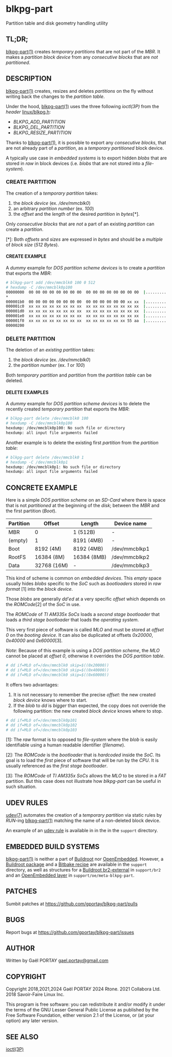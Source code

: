 # blkpg-part

Partition table and disk geometry handling utility

## TL;DR;

[blkpg-part(1)] creates _temporary partitions_ that are not part of the _MBR_.
It makes a _partition block device_ from any _consecutive blocks_ that are _not
partitioned_.

## DESCRIPTION

[blkpg-part(1)] creates, resizes and deletes _partitions_ on the fly without
writing back the changes to the _partition table_.

Under the hood, [blkpg-part(1)] uses the three following *ioctl(3P)* from the
_header_ [linux/blkpg.h]:

* *BLKPG_ADD_PARTITION*
* *BLKPG_DEL_PARTITION*
* *BLKPG_RESIZE_PARTITION*

Thanks to [blkpg-part(1)], it is possible to export any _consecutive blocks_,
that are not already part of a _partition_, as a _temporary partitioned_
block device.

A typically use case in _embedded systems_ is to export hidden _blobs_ that are
stored in _raw_ in block devices (i.e. _blobs_ that are not stored into a
_file-system_).

### CREATE PARTITION

The creation of a _temporary partition_ takes:

1. the _block device_ (ex. _/dev/mmcblk0_)
1. an arbitrary _partition number_ (ex. _100_)
1. the _offset_ and the _length_ of the desired _partition_ in _bytes_\[\*\].

Only _consecutive blocks_ that are _not_ a part of an existing _partition_ can
create a _partition_.

\[\*\]: Both _offsets_ and _sizes_ are expressed in _bytes_ and should be a
_multiple_ of _block size_ (_512 Bytes_).

#### CREATE EXAMPLE

A _dummy_ example for _DOS partition scheme devices_ is to create a _partition_
that exports the _MBR_:

``` bash
# blkpg-part add /dev/mmcblk0 100 0 512
# hexdump -C /dev/mmcblk0p100
00000000  00 00 00 00 00 00 00 00  00 00 00 00 00 00 00 00  |................|
*
000001b0  00 00 00 00 00 00 00 00  00 00 00 00 00 00 xx xx  |................|
000001c0  xx xx xx xx xx xx xx xx  xx xx xx xx xx xx xx xx  |................|
000001d0  xx xx xx xx xx xx xx xx  xx xx xx xx xx xx xx xx  |................|
000001e0  xx xx xx xx xx xx xx xx  xx xx xx xx xx xx xx xx  |................|
000001f0  xx xx xx xx xx xx xx xx  xx xx xx xx xx xx 55 aa  |..............U.|
00000200
```

### DELETE PARTITION

The deletion of an _existing partition_ takes:

1. the _block device_ (ex. _/dev/mmcblk0_)
1. the _partition number_ (ex. _1_ or _100_)

Both _temporary partition_ and _partition_ from the _partition table_ can be
deleted.

#### DELETE EXAMPLES

A _dummy_ example for _DOS partition scheme devices_ is to delete the recently
created _temporary partition_ that exports the _MBR_:

``` bash
# blkpg-part delete /dev/mmcblk0 100
# hexdump -C /dev/mmcblk0p100
hexdump: /dev/mmcblk0p100: No such file or directory
hexdump: all input file arguments failed
```

Another example is to delete the existing first _partition_ from the _partition
table_:

``` bash
# blkpg-part delete /dev/mmcblk0 1
# hexdump -C /dev/mmcblk0p1
hexdump: /dev/mmcblk0p1: No such file or directory
hexdump: all input file arguments failed
```

## CONCRETE EXAMPLE

Here is a simple _DOS partition scheme_ on an _SD-Card_ where there is space
that is not _partitioned_ at the beginning of the _disk_; between the _MBR_ and
the first partition (_Boot_).

 Partition | Offset      | Length       | Device name
 --------- | ----------- | ------------ | -------------
 MBR       |     0       |     1 (512B) | -
 (empty)   |     1       |  8191  (4MB) | -
 Boot      |  8192  (4M) |  8192  (4MB) | /dev/mmcblkp1
 RootFS    | 16384  (8M) | 16384  (8MB) | /dev/mmcblkp2
 Data      | 32768 (16M) | -            | /dev/mmcblkp3

This kind of scheme is common on _embedded devices_. This _empty_ space usually
hides _blobs_ specific to the _SoC_ such as _bootloaders_ stored in _raw format_
\[1\] into the _block device_.

Those _blobs_ are generally _dd'ed_ at a very specific _offset_ which depends
on the _ROMCode_\[2\] of the _SoC_ in use.

The _ROMCode_ of _TI AM335x SoCs_ loads a _second stage bootloader_ that loads
a _third stage bootloader_ that loads the _operating system_.

This very first piece of software is called _MLO_ and must be stored at
_offset_ _0_ on the _booting device_. It can also be duplicated at offsets
_0x20000_, _0x40000_ and _0x60000_\[3\].

_Note_: Because of this example is using a _DOS partition scheme_, the _MLO_
cannot be placed at _offset 0_, otherwise it overrides the _DOS partition
table_.

``` bash
# dd if=MLO of=/dev/mmcblk0 skip=$((0x20000))
# dd if=MLO of=/dev/mmcblk0 skip=$((0x40000))
# dd if=MLO of=/dev/mmcblk0 skip=$((0x60000))
```

It offers two advantages:

1. It is not necessary to remember the precise _offset_: the new created _block
   device_ knows where to start.
1. If the _blob_ to _dd_ is _bigger_ than expected, the copy does not override
   the following partition: the new created _block device_ knows where to stop.

``` bash
# dd if=MLO of=/dev/mmcblk0p101
# dd if=MLO of=/dev/mmcblk0p102
# dd if=MLO of=/dev/mmcblk0p103
```

\[1\]: The _raw_ format is to opposed to _file-system_ where the _blob_ is
easily identifiable using a human readable identifier (_filename_).

\[2\]: The _ROMCode_ is the _bootloader_ that is _hardcoded_ inside the _SoC_.
Its goal is to load the _first_ piece of software that will be run by the
_CPU_. It is usually referenced as the _first stage bootloader_.

\[3\]: The _ROMCode_ of _TI AM335x SoCs_ allows the _MLO_ to be stored in a
_FAT_ partition. But this case does not illustrate how _blkpg-part_ can be
useful in such situation.

## UDEV RULES

[udev(7)] automates the creation of a _temporary partition_ via static rules by
_RUN_-ing [blkpg-part(1)] matching the name of a non-deleted block device.

An example of an [udev rule] is available in in the in the `support` directory.

## EMBEDDED BUILD SYSTEMS

[blkpg-part(1)] is neither a part of [Buildroot] nor [OpenEmbedded]. However, a
[Buildroot package] and a [Bitbake recipe] are available in the `support`
directory, as well as structures for a [Buildroot br2-external] in `support/br2`
and an [OpenEmbedded layer] in `support/oe/meta-blkpg-part`.

## PATCHES

Sumbit patches at <https://github.com/gportay/blkpg-part/pulls>

## BUGS

Report bugs at <https://github.com/gportay/blkpg-part/issues>

## AUTHOR

Written by Gaël PORTAY <gael.portay@gmail.com>

## COPYRIGHT

Copyright 2018,2021,2024 Gaël PORTAY
                    2024 Rtone.
                    2021 Collabora Ltd.
                    2018 Savoir-Faire Linux Inc.

This program is free software: you can redistribute it and/or modify it under
the terms of the GNU Lesser General Public License as published by the Free
Software Foundation, either version 2.1 of the License, or (at your option) any
later version.

## SEE ALSO

[ioctl(3P)]

[blkpg-part(1)]: blkpg-part.1.adoc "Go to the Manual page"
[linux/blkpg.h]: https://raw.githubusercontent.com/torvalds/linux/master/include/uapi/linux/blkpg.h "See linux/blkpg.h content"
[Buildroot]: https://buildroot.org/ "Go to Buildroot website"
[OpenEmbedded]: http://www.openembedded.org/ "Go to OpenEmbedded website"
[Buildroot package]: support/blkpg-part.mk "See the Buildroot Package content"
[Bitbake recipe]: support/blkpg-part.bb "See the Bitbake Recipe content"
[Buildroot br2-external]: support/br2 "See the Buildroot br2-external structure"
[OpenEmbedded layer]: support/oe "See the OpenEmbedded Layer structure"
[ioctl(3P)]: https://linux.die.net/man/3/ioctl
[udev(7)]: https://man7.org/linux/man-pages/man7/udev.7.html "Go to the Manual page"
[udev rule]: support/90-blkpg-part.rules#L27 "See an example of udev rule content"
